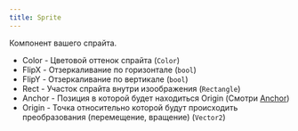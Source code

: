 ```yaml
---
title: Sprite
---
```


Компонент вашего спрайта.

- Color - Цветовой оттенок спрайта (`Color`)
- FlipX - Отзеркаливание по горизонтале (`bool`)
- FlipY - Отзеркаливание по вертикале (`bool`)
- Rect - Участок спрайта внутри изоображения (`Rectangle`)
- Anchor - Позиция в которой будет находиться Origin (Смотри [Anchor](/moongame/docs/components/anchor))
- Origin - Точка относительно которой будут происходить преобразования (перемещение, вращение) (`Vector2`)
